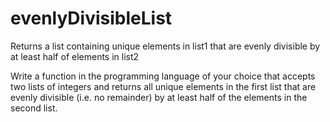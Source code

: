 # evenlyDivisibleList
Returns a list containing unique elements in list1 that are evenly divisible by at least half of elements in list2

Write a function in the programming language of your choice that accepts two lists of integers and returns all unique elements in the first list that are evenly divisible (i.e. no remainder) by at least half of the elements in the second list.
